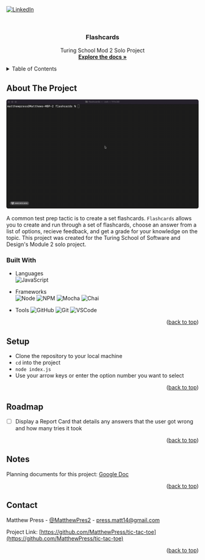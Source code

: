 <a name="readme-top"></a>

<!-- PROJECT SHIELDS -->
[![LinkedIn][linkedin-shield]][linkedin-url]

<br />
<!-- HEADER -->
<div align="center">
  <h3 align="center">Flashcards</h3>
  <p align="center">
    Turing School Mod 2 Solo Project
    <br />
    <a href="https://github.com/MatthewPress/flashcards"><strong>Explore the docs »</strong></a>
  </p>
</div>

<!-- TABLE OF CONTENTS -->
<details>
  <summary>Table of Contents</summary>
  <ol>
    <li>
      <a href="#about-the-project">About The Project</a>
      <ul>
        <li><a href="#built-with">Built With</a></li>
      </ul>
    </li>
    <li>
      <a href="#setup">Setup</a>
    </li>
    <li><a href="#notes">Notes</a></li>
    <li><a href="#roadmap">Roadmap</a></li>
    <li><a href="#contact">Contact</a></li>
  </ol>
</details>

## About The Project

[![Demo][product-demo]](./demo.gif)

A common test prep tactic is to create a set flashcards. `Flashcards` allows you to create and run through a set of flashcards, choose an answer from a list of options, recieve feedback, and get a grade for your knowledge on the topic. This project was created for the Turing School of Software and Design's Module 2 solo project.

### Built With

* Languages  
![JavaScript][JavaScript.com]

* Frameworks  
![Node][Node.js] 
![NPM][NPM.js]
![Mocha][mocha]
![Chai][chai]

* Tools 
![GitHub][github]
![Git][git]
![VSCode][vscode]

<p align="right">(<a href="#readme-top">back to top</a>)</p>

## Setup

- Clone the repository to your local machine
- `cd` into the project
- `node index.js`
- Use your arrow keys or enter the option number you want to select

<p align="right">(<a href="#readme-top">back to top</a>)</p>

## Roadmap

- [ ] Display a Report Card that details any answers that the user got wrong and how many tries it took 

<p align="right">(<a href="#readme-top">back to top</a>)</p>

## Notes

Planning documents for this project: [Google Doc](https://docs.google.com/document/d/12g8gu3KCzLqMYv5o4oPbQ1_TcNFPyca1GAdDbFl9Rfw/edit)

<p align="right">(<a href="#readme-top">back to top</a>)</p>

## Contact

Matthew Press - [@MatthewPres2](https://twitter.com/MatthewPres2) - press.matt14@gmail.com

Project Link: [https://github.com/MatthewPress/tic-tac-toe](https://github.com/MatthewPress/tic-tac-toe)

<p align="right">(<a href="#readme-top">back to top</a>)</p>

<!-- MARKDOWN LINKS & IMAGES -->
[linkedin-shield]: https://img.shields.io/badge/-LinkedIn-black.svg?style=for-the-badge&logo=linkedin&colorB=555
[linkedin-url]: https://linkedin.com/in/matthew-press-813961246/
[product-demo]: ./demo.gif
[JavaScript.com]: https://img.shields.io/badge/JavaScript-F7DF1E?style=for-the-badge&logo=javascript&logoColor=black
[JavaScript-url]: https://www.javascript.com/
[Node.js]: https://img.shields.io/badge/Node.js-339933?style=for-the-badge&logo=nodedotjs&logoColor=white
[NPM.js]: https://img.shields.io/badge/npm-CB3837?style=for-the-badge&logo=npm&logoColor=white
[mocha]: https://img.shields.io/badge/Mocha-8D6748?style=for-the-badge&logo=Mocha&logoColor=white
[chai]: https://img.shields.io/badge/Chai-A30701?style=for-the-badge&logo=chai&logoColor=white
[git]: https://img.shields.io/badge/git-F05032.svg?style=for-the-badge&logo=git&logoColor=white
[github]: https://img.shields.io/badge/github-181717.svg?style=for-the-badge&logo=github&logoColor=white
[vscode]: https://img.shields.io/badge/VS_Code-007ACC?style=for-the-badge&logo=visual%20studio%20code&logoColor=white